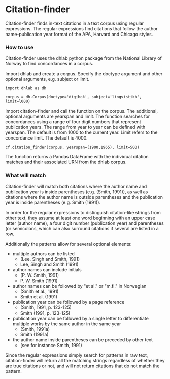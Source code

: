 # Citation-finder

Citation-finder finds in-text citations in a text corpus using regular expressions. The regular expressions find citations that follow the author name-publication year format of the APA, Harvard and Chicago styles.

### How to use
Citation-finder uses the dhlab python package from the National Library of Norway to find concordances in a corpus. 

Import dhlab and create a corpus. Specify the doctype argument and other optional arguments, e.g. subject or limit.

```
import dhlab as dh

corpus = dh.Corpus(doctype='digibok', subject='lingvistikk', limit=l000)
```

Import citation-finder and call the function on the corpus. The additional, optional arguments are yearspan and limit. The function searches for concordances using a range of four digit numbers that represent publication years. The range from year to year can be defined with yearspan. The default is from 1000 to the current year. Limit refers to the concordance limit. The default is 4000.


```
cf.citation_finder(corpus, yearspan=(1900,1965), limit=500)
```

The function returns a Pandas DataFrame with the individual citation matches and their associated URN from the dhlab corpus.

### What will match
Citation-finder will match both citations where the author name and publication year is inside parentheses (e.g. (Smith, 1991)), as well as citations where the author name is outside parentheses and the publication year is inside parentheses (e.g. Smith (1991)).

In order for the regular expressions to distinguish citation-like strings from other text, they assume at least one word beginning with an upper case letter (author name), a four digit number (publication year) and parentheses (or semicolons, which can also surround citations if several are listed in a row.

Additionally the patterns allow for several optional elements:
 * multiple authors can be listed
   * (Lee, Singh and Smith, 1991)
   * Lee, Singh and Smith (1991)
 * author names can include initials
   * (P. W. Smith, 1991)
   * P. W. Smith (1991)  
 * author names can be followed by "et al." or "m.fl." in Norwegian
   * (Smith et al., 1991)
   * Smith et al. (1991)
 * publication year can be followed by a page reference
   * (Smith, 1991, p. 123-125)
   * Smith (1991, p. 123-125)
 * publication year can be followed by a single letter to differentiate multiple works by the same author in the same year
   * (Smith, 1991a)
   * Smith (1991a)
 * the author name inside parentheses can be preceded by other text
   * (see for instance Smith, 1991)


Since the regular expressions simply search for patterns in raw text, citation-finder will return all the matching strings regardless of whether they are true citations or not, and will not return citations that do not match the pattern.
